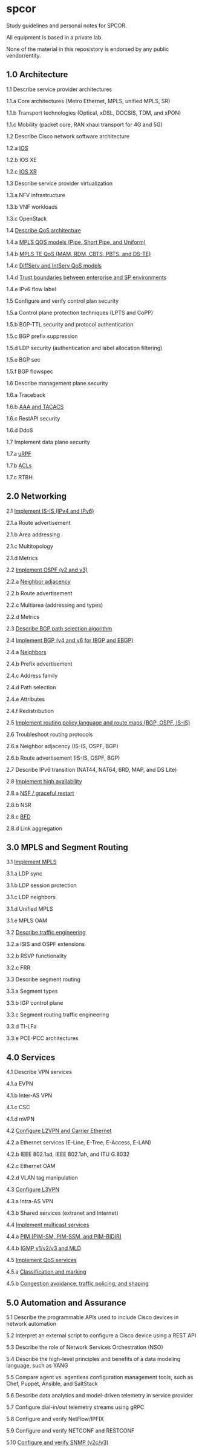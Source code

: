 # spcor
Study guidelines and personal notes for SPCOR.  

All equipment is based in a private lab. 

None of the material in this reposistory is endorsed by any public vendor/entity. 

## 1.0 Architecture

1.1 Describe service provider architectures

1.1.a Core architectures (Metro Ethernet, MPLS, unified MPLS, SR)

1.1.b Transport technologies (Optical, xDSL, DOCSIS, TDM, and xPON)

1.1.c Mobility (packet core, RAN xhaul transport for 4G and 5G)

1.2 Describe Cisco network software architecture

1.2.a [IOS](https://github.com/inband/spcor/tree/master/1-architecture/2-a-ios)

1.2.b IOS XE

1.2.c [IOS XR](https://github.com/inband/spcor/tree/master/1-architecture/2-c-ios-xr)

1.3 Describe service provider virtualization

1.3.a NFV infrastructure

1.3.b VNF workloads

1.3.c OpenStack

1.4 [Describe QoS architecture](https://github.com/inband/spcor/tree/master/1-architecture/4-describe-qos-architecture)

1.4.a [MPLS QOS models (Pipe, Short Pipe, and Uniform)](https://github.com/inband/spcor/tree/master/1-architecture/4-a-mpls-qos-models)

1.4.b [MPLS TE QoS (MAM, RDM, CBTS, PBTS, and DS-TE)](https://github.com/inband/spcor/tree/master/1-architecture/4-b-mpls-te-qos)

1.4.c [DiffServ and IntServ QoS models](https://github.com/inband/spcor/tree/master/1-architecture/4-c-diffserv-and-intserv-qos-models)

1.4.d [Trust boundaries between enterprise and SP environments](https://github.com/inband/spcor/tree/master/1-architecture/4-d-trust-boundaries)

1.4.e IPv6 flow label

1.5 Configure and verify control plan security

1.5.a Control plane protection techniques (LPTS and CoPP)

1.5.b BGP-TTL security and protocol authentication

1.5.c BGP prefix suppression

1.5.d LDP security (authentication and label allocation filtering)

1.5.e BGP sec

1.5.f BGP flowspec

1.6 Describe management plane security

1.6.a Traceback

1.6.b [AAA and TACACS](https://github.com/inband/spcor/tree/master/1-architecture/6-b-aaa-and-tacacs)

1.6.c RestAPI security

1.6.d DdoS

1.7 Implement data plane security

1.7.a [uRPF](https://github.com/inband/spcor/tree/master/1-architecture/7-a-uRPF)

1.7.b [ACLs](https://github.com/inband/spcor/tree/master/1-architecture/7-b-acls)

1.7.c RTBH


## 2.0 Networking

2.1 [Implement IS-IS (IPv4 and IPv6)](https://github.com/inband/spcor/tree/master/2-networking/1-implement-is-is)

2.1.a Route advertisement

2.1.b Area addressing

2.1.c Multitopology

2.1.d Metrics

2.2 [Implement OSPF (v2 and v3)](https://github.com/inband/spcor/tree/master/2-networking/2-implement-ospf)

2.2.a [Neighbor adjacency](https://github.com/inband/spcor/tree/master/2-networking/2-a-neighbor-adjacency)

2.2.b Route advertisement

2.2.c Multiarea (addressing and types)

2.2.d Metrics

2.3 [Describe BGP path selection algorithm](https://github.com/inband/spcor/tree/master/2-networking/3-bgp-path-selection)

2.4 [Implement BGP (v4 and v6 for IBGP and EBGP)](https://github.com/inband/spcor/tree/master/2-networking/4-implement-bgp)

2.4.a [Neighbors](https://github.com/inband/spcor/tree/master/2-networking/4-a-neighbors)

2.4.b Prefix advertisement

2.4.c Address family

2.4.d Path selection

2.4.e Attributes

2.4.f Redistribution

2.5 [Implement routing policy language and route maps (BGP, OSPF, IS-IS)](https://github.com/inband/spcor/tree/master/2-networking/5-Implement-routing-policy-language-and-route-maps)

2.6 Troubleshoot routing protocols

2.6.a Neighbor adjacency (IS-IS, OSPF, BGP)

2.6.b Route advertisement (IS-IS, OSPF, BGP)

2.7 Describe IPv6 transition (NAT44, NAT64, 6RD, MAP, and DS Lite)

2.8 [Implement high availability](https://github.com/inband/spcor/tree/master/2-networking/8-Implement-high-availability)

2.8.a [NSF / graceful restart](https://github.com/inband/spcor/tree/master/2-networking/8-a-NSF-graceful-restart)

2.8.b NSR

2.8.c [BFD](https://github.com/inband/spcor/tree/master/2-networking/8-c-bfd)

2.8.d Link aggregation


## 3.0 MPLS and Segment Routing

3.1 [Implement MPLS](https://github.com/inband/spcor/tree/master/3-mpls-and-segment-routing/1-implement-mpls)

3.1.a LDP sync

3.1.b LDP session protection

3.1.c LDP neighbors

3.1.d Unified MPLS

3.1.e MPLS OAM

3.2 [Describe traffic engineering](https://github.com/inband/spcor/tree/master/3-mpls-and-segment-routing/2-describe-traffic-engineering)

3.2.a ISIS and OSPF extensions

3.2.b RSVP functionality

3.2.c FRR

3.3 Describe segment routing

3.3.a Segment types

3.3.b IGP control plane

3.3.c Segment routing traffic engineering

3.3.d TI-LFa

3.3.e PCE-PCC architectures


## 4.0 Services

4.1 Describe VPN services

4.1.a EVPN

4.1.b Inter-AS VPN

4.1.c CSC

4.1.d mVPN

4.2 [Configure L2VPN and Carrier Ethernet](https://github.com/inband/spcor/tree/master/4-services/2-configure-l2vpn-and-carrier-ethernet)

4.2.a Ethernet services (E-Line, E-Tree, E-Access, E-LAN)

4.2.b IEEE 802.1ad, IEEE 802.1ah, and ITU G.8032

4.2.c Ethernet OAM

4.2.d VLAN tag manipulation

4.3 [Configure L3VPN](https://github.com/inband/spcor/tree/master/4-services/3-configure-l3vpn)

4.3.a Intra-AS VPN

4.3.b Shared services (extranet and Internet)

4.4 [Implement multicast services](https://github.com/inband/spcor/tree/master/4-services/4-implement-multicast-services)

4.4.a [PIM (PIM-SM, PIM-SSM, and PIM-BIDIR)](https://github.com/inband/spcor/tree/master/4-services/4-a-pim)

4.4.b [IGMP v1/v2/v3 and MLD](https://github.com/inband/spcor/tree/master/4-services/4-b-icmp-and-mld)

4.5 [Implement QoS services](https://github.com/inband/spcor/tree/master/4-services/5-implement-qos-services)

4.5.a [Classification and marking](https://github.com/inband/spcor/tree/master/4-services/5-a-classification-and-marking)

4.5.b [Congestion avoidance, traffic policing, and shaping](https://github.com/inband/spcor/tree/master/4-services/5-b-congestion-avoidance-traffic-policing-and-shaping)


## 5.0 Automation and Assurance

5.1 Describe the programmable APIs used to include Cisco devices in network automation

5.2 Interpret an external script to configure a Cisco device using a REST API

5.3 Describe the role of Network Services Orchestration (NSO)

5.4 Describe the high-level principles and benefits of a data modeling language, such as YANG

5.5 Compare agent vs. agentless configuration management tools, such as Chef, Puppet, Ansible, and SaltStack

5.6 Describe data analytics and model-driven telemetry in service provider

5.7 Configure dial-in/out telemetry streams using gRPC

5.8 Configure and verify NetFlow/IPFIX

5.9 Configure and verify NETCONF and RESTCONF

5.10 [Configure and verify SNMP (v2c/v3)](https://github.com/inband/spcor/tree/master/5-automation-and-assurance/10-Configure-and-verify-SNMP)


